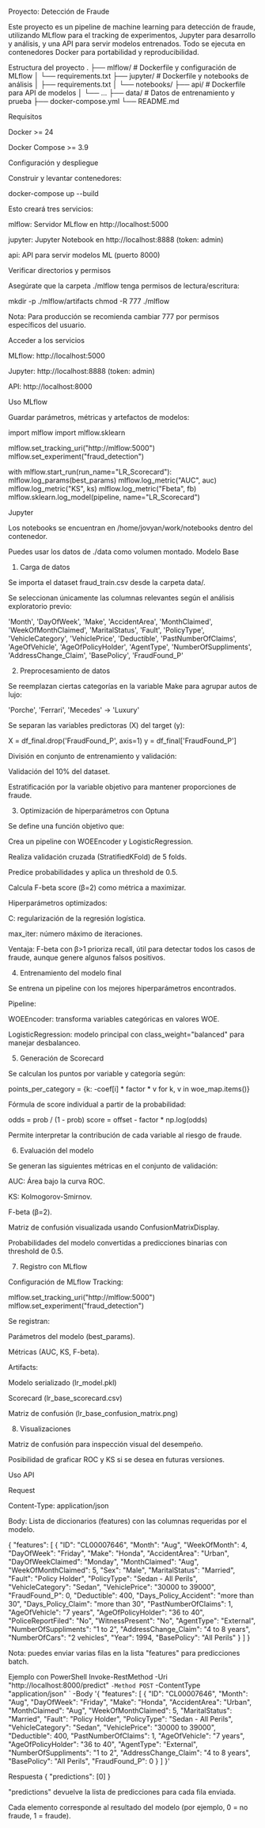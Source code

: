 Proyecto: Detección de Fraude

Este proyecto es un pipeline de machine learning para detección de fraude, utilizando MLflow para el tracking de experimentos, Jupyter para desarrollo y análisis, y una API para servir modelos entrenados. Todo se ejecuta en contenedores Docker para portabilidad y reproducibilidad.

Estructura del proyecto
.
├── mlflow/                 # Dockerfile y configuración de MLflow
│   └── requirements.txt
├── jupyter/                # Dockerfile y notebooks de análisis
│   ├── requirements.txt
│   └── notebooks/
├── api/                    # Dockerfile para API de modelos
│   └── ...
├── data/                   # Datos de entrenamiento y prueba
├── docker-compose.yml
└── README.md

Requisitos

Docker >= 24

Docker Compose >= 3.9

Configuración y despliegue

Construir y levantar contenedores:

docker-compose up --build


Esto creará tres servicios:

mlflow: Servidor MLflow en http://localhost:5000

jupyter: Jupyter Notebook en http://localhost:8888 (token: admin)

api: API para servir modelos ML (puerto 8000)

Verificar directorios y permisos

Asegúrate que la carpeta ./mlflow tenga permisos de lectura/escritura:

mkdir -p ./mlflow/artifacts
chmod -R 777 ./mlflow


Nota: Para producción se recomienda cambiar 777 por permisos específicos del usuario.

Acceder a los servicios

MLflow: http://localhost:5000

Jupyter: http://localhost:8888 (token: admin)

API: http://localhost:8000

Uso
MLflow

Guardar parámetros, métricas y artefactos de modelos:

import mlflow
import mlflow.sklearn

mlflow.set_tracking_uri("http://mlflow:5000")
mlflow.set_experiment("fraud_detection")

with mlflow.start_run(run_name="LR_Scorecard"):
    mlflow.log_params(best_params)
    mlflow.log_metric("AUC", auc)
    mlflow.log_metric("KS", ks)
    mlflow.log_metric("Fbeta", fb)
    mlflow.sklearn.log_model(pipeline, name="LR_Scorecard")

Jupyter

Los notebooks se encuentran en /home/jovyan/work/notebooks dentro del contenedor.

Puedes usar los datos de ./data como volumen montado.
Modelo Base

1. Carga de datos

Se importa el dataset fraud_train.csv desde la carpeta data/.

Se seleccionan únicamente las columnas relevantes según el análisis exploratorio previo:

'Month', 'DayOfWeek', 'Make', 'AccidentArea', 'MonthClaimed',
'WeekOfMonthClaimed', 'MaritalStatus', 'Fault', 'PolicyType',
'VehicleCategory', 'VehiclePrice', 'Deductible', 'PastNumberOfClaims',
'AgeOfVehicle', 'AgeOfPolicyHolder', 'AgentType', 'NumberOfSuppliments',
'AddressChange_Claim', 'BasePolicy', 'FraudFound_P'

2. Preprocesamiento de datos

Se reemplazan ciertas categorías en la variable Make para agrupar autos de lujo:

'Porche', 'Ferrari', 'Mecedes' → 'Luxury'

Se separan las variables predictoras (X) del target (y):

X = df_final.drop('FraudFound_P', axis=1)
y = df_final['FraudFound_P']


División en conjunto de entrenamiento y validación:

Validación del 10% del dataset.

Estratificación por la variable objetivo para mantener proporciones de fraude.

3. Optimización de hiperparámetros con Optuna

Se define una función objetivo que:

Crea un pipeline con WOEEncoder y LogisticRegression.

Realiza validación cruzada (StratifiedKFold) de 5 folds.

Predice probabilidades y aplica un threshold de 0.5.

Calcula F-beta score (β=2) como métrica a maximizar.

Hiperparámetros optimizados:

C: regularización de la regresión logística.

max_iter: número máximo de iteraciones.

Ventaja: F-beta con β>1 prioriza recall, útil para detectar todos los casos de fraude, aunque genere algunos falsos positivos.

4. Entrenamiento del modelo final

Se entrena un pipeline con los mejores hiperparámetros encontrados.

Pipeline:

WOEEncoder: transforma variables categóricas en valores WOE.

LogisticRegression: modelo principal con class_weight="balanced" para manejar desbalanceo.

5. Generación de Scorecard

Se calculan los puntos por variable y categoría según:

points_per_category = {k: -coef[i] * factor * v for k, v in woe_map.items()}


Fórmula de score individual a partir de la probabilidad:

odds = prob / (1 - prob)
score = offset - factor * np.log(odds)


Permite interpretar la contribución de cada variable al riesgo de fraude.

6. Evaluación del modelo

Se generan las siguientes métricas en el conjunto de validación:

AUC: Área bajo la curva ROC.

KS: Kolmogorov-Smirnov.

F-beta (β=2).

Matriz de confusión visualizada usando ConfusionMatrixDisplay.

Probabilidades del modelo convertidas a predicciones binarias con threshold de 0.5.

7. Registro con MLflow

Configuración de MLflow Tracking:

mlflow.set_tracking_uri("http://mlflow:5000")
mlflow.set_experiment("fraud_detection")


Se registran:

Parámetros del modelo (best_params).

Métricas (AUC, KS, F-beta).

Artifacts:

Modelo serializado (lr_model.pkl)

Scorecard (lr_base_scorecard.csv)

Matriz de confusión (lr_base_confusion_matrix.png)

8. Visualizaciones

Matriz de confusión para inspección visual del desempeño.

Posibilidad de graficar ROC y KS si se desea en futuras versiones.

Uso API

Request

Content-Type: application/json

Body:
Lista de diccionarios (features) con las columnas requeridas por el modelo.

{
  "features": [
    {
      "ID": "CL00007646",
      "Month": "Aug",
      "WeekOfMonth": 4,
      "DayOfWeek": "Friday",
      "Make": "Honda",
      "AccidentArea": "Urban",
      "DayOfWeekClaimed": "Monday",
      "MonthClaimed": "Aug",
      "WeekOfMonthClaimed": 5,
      "Sex": "Male",
      "MaritalStatus": "Married",
      "Fault": "Policy Holder",
      "PolicyType": "Sedan - All Perils",
      "VehicleCategory": "Sedan",
      "VehiclePrice": "30000 to 39000",
      "FraudFound_P": 0,
      "Deductible": 400,
      "Days_Policy_Accident": "more than 30",
      "Days_Policy_Claim": "more than 30",
      "PastNumberOfClaims": 1,
      "AgeOfVehicle": "7 years",
      "AgeOfPolicyHolder": "36 to 40",
      "PoliceReportFiled": "No",
      "WitnessPresent": "No",
      "AgentType": "External",
      "NumberOfSuppliments": "1 to 2",
      "AddressChange_Claim": "4 to 8 years",
      "NumberOfCars": "2 vehicles",
      "Year": 1994,
      "BasePolicy": "All Perils"
    }
  ]
}


Nota: puedes enviar varias filas en la lista "features" para predicciones batch.

Ejemplo con PowerShell
Invoke-RestMethod -Uri "http://localhost:8000/predict" `
  -Method POST `
  -ContentType "application/json" `
  -Body '{
    "features": [
      {
        "ID": "CL00007646",
        "Month": "Aug",
        "DayOfWeek": "Friday",
        "Make": "Honda",
        "AccidentArea": "Urban",
        "MonthClaimed": "Aug",
        "WeekOfMonthClaimed": 5,
        "MaritalStatus": "Married",
        "Fault": "Policy Holder",
        "PolicyType": "Sedan - All Perils",
        "VehicleCategory": "Sedan",
        "VehiclePrice": "30000 to 39000",
        "Deductible": 400,
        "PastNumberOfClaims": 1,
        "AgeOfVehicle": "7 years",
        "AgeOfPolicyHolder": "36 to 40",
        "AgentType": "External",
        "NumberOfSuppliments": "1 to 2",
        "AddressChange_Claim": "4 to 8 years",
        "BasePolicy": "All Perils",
        "FraudFound_P": 0
      }
    ]
  }'

Respuesta
{
  "predictions": [0]
}


"predictions" devuelve la lista de predicciones para cada fila enviada.

Cada elemento corresponde al resultado del modelo (por ejemplo, 0 = no fraude, 1 = fraude).